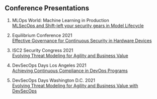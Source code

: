 ## Conference Presentations

1. MLOps World: Machine Learning in Production\
[MLSecOps and Shift-left your security gears in Model Lifecycle](https://www.youtube.com/watch?v=zWJdvjJIO2w&list=PLlcxuf1qTrwCUs2DIeVjaxZ_FgvwuGOJb&index=18&t=188s)

2. Equilibrium Conference 2021\
[Effective Governance for Continuous Security in Hardware Devices](https://resources.securitycompass.com/equilibrium/effective-governance-for-continuous-security-in-hardware-devices)

3. ISC2 Security Congress 2021\
[Evolving Threat Modeling for Agility and Business Value](https://events.isc2.org/isc/sessions/1107/view)

4. DevSecOps Days Los Angeles 2021\
[Achieving Continuous Compliance in DevOps Programs](https://www.youtube.com/watch?v=JXwclr0P1X8)

5. DevSecOps Days Washington D.C. 2021\
[Evolving Threat Modeling for Agility and Business Value with DevSecOps](https://www.youtube.com/watch?v=litL9R1F6iI)
